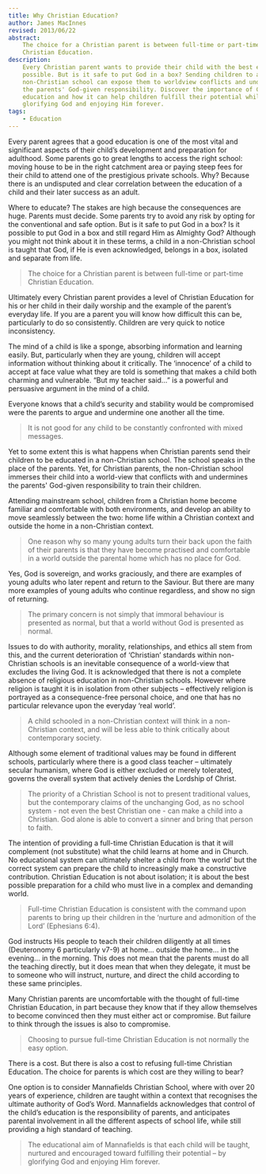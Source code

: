```yaml
---
title: Why Christian Education?
author: James MacInnes
revised: 2013/06/22
abstract:
    The choice for a Christian parent is between full-time or part-time
    Christian Education.
description:
    Every Christian parent wants to provide their child with the best education
    possible. But is it safe to put God in a box? Sending children to a
    non-Christian school can expose them to worldview conflicts and undermine
    the parents' God-given responsibility. Discover the importance of Christian
    education and how it can help children fulfill their potential while
    glorifying God and enjoying Him forever.
tags:
    - Education
---
```


Every parent agrees that a good education is one of the most vital and
significant aspects of their child’s development and preparation for adulthood.
Some parents go to great lengths to access the right school: moving house to be
in the right catchment area or paying steep fees for their child to attend one
of the prestigious private schools. Why? Because there is an undisputed and
clear correlation between the education of a child and their later success as an
adult.

Where to educate? The stakes are high because the consequences are huge. Parents
must decide. Some parents try to avoid any risk by opting for the conventional
and safe option. But is it safe to put God in a box? Is it possible to put God
in a box and still regard Him as Almighty God? Although you might not think
about it in these terms, a child in a non-Christian school is taught that God,
if He is even acknowledged, belongs in a box, isolated and separate from life.

> The choice for a Christian parent is between full-time or part-time Christian
> Education.

Ultimately every Christian parent provides a level of Christian Education for
his or her child in their daily worship and the example of the parent’s everyday
life. If you are a parent you will know how difficult this can be, particularly
to do so consistently. Children are very quick to notice inconsistency.

The mind of a child is like a sponge, absorbing information and learning easily.
But, particularly when they are young, children will accept information without
thinking about it critically. The ‘innocence’ of a child to accept at face value
what they are told is something that makes a child both charming and vulnerable.
“But my teacher said…” is a powerful and persuasive argument in the mind of a
child.

Everyone knows that a child’s security and stability would be compromised were
the parents to argue and undermine one another all the time.

> It is not good for any child to be constantly confronted with mixed messages.

Yet to some extent this is what happens when Christian parents send their
children to be educated in a non-Christian school. The school speaks in the
place of the parents. Yet, for Christian parents, the non-Christian school
immerses their child into a world-view that conflicts with and undermines the
parents' God-given responsibility to train their children.

Attending mainstream school, children from a Christian home become familiar and
comfortable with both environments, and develop an ability to move seamlessly
between the two: home life within a Christian context and outside the home in a
non-Christian context.

> One reason why so many young adults turn their back upon the faith of their
> parents is that they have become practised and comfortable in a world outside
> the parental home which has no place for God.

Yes, God is sovereign, and works graciously, and there are examples of young
adults who later repent and return to the Saviour. But there are many more
examples of young adults who continue regardless, and show no sign of returning.

> The primary concern is not simply that immoral behaviour is presented as
> normal, but that a world without God is presented as normal.

Issues to do with authority, morality, relationships, and ethics all stem from
this, and the current deterioration of ‘Christian’ standards within
non-Christian schools is an inevitable consequence of a world-view that excludes
the living God. It is acknowledged that there is not a complete absence of
religious education in non-Christian schools. However where religion is taught
it is in isolation from other subjects – effectively religion is portrayed as a
consequence-free personal choice, and one that has no particular relevance upon
the everyday ‘real world’.

> A child schooled in a non-Christian context will think in a non-Christian
> context, and will be less able to think critically about contemporary society.

Although some element of traditional values may be found in different schools,
particularly where there is a good class teacher – ultimately secular humanism,
where God is either excluded or merely tolerated, governs the overall system
that actively denies the Lordship of Christ.

> The priority of a Christian School is not to present traditional values, but
> the contemporary claims of the unchanging God, as no school system - not even
> the best Christian one - can make a child into a Christian. God alone is able
> to convert a sinner and bring that person to faith.

The intention of providing a full-time Christian Education is that it will
complement (not substitute) what the child learns at home and in Church. No
educational system can ultimately shelter a child from ‘the world’ but the
correct system can prepare the child to increasingly make a constructive
contribution. Christian Education is not about isolation; it is about the best
possible preparation for a child who must live in a complex and demanding world.

> Full-time Christian Education is consistent with the command upon parents to
> bring up their children in the ‘nurture and admonition of the Lord’ (Ephesians
> 6:4).

God instructs His people to teach their children diligently at all times
(Deuteronomy 6 particularly v7-9) at home… outside the home… in the evening… in
the morning. This does not mean that the parents must do all the teaching
directly, but it does mean that when they delegate, it must be to someone who
will instruct, nurture, and direct the child according to these same principles.

Many Christian parents are uncomfortable with the thought of full-time Christian
Education, in part because they know that if they allow themselves to become
convinced then they must either act or compromise. But failure to think through
the issues is also to compromise.

> Choosing to pursue full-time Christian Education is not normally the easy
> option.

There is a cost. But there is also a cost to refusing full-time Christian
Education. The choice for parents is which cost are they willing to bear?

One option is to consider Mannafields Christian School, where with over 20 years
of experience, children are taught within a context that recognises the ultimate
authority of God’s Word. Mannafields acknowledges that control of the child’s
education is the responsibility of parents, and anticipates parental involvement
in all the different aspects of school life, while still providing a high
standard of teaching.

> The educational aim of Mannafields is that each child will be taught, nurtured
> and encouraged toward fulfilling their potential – by glorifying God and
> enjoying Him forever.
